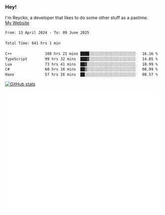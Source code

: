 ### Hey!
I'm Reycko, a developer that likes to do some other stuff as a pastime.  
[My Website](https://reycko.root.sx)

<!--START_SECTION:wakasection-->

```txt
From: 13 April 2024 - To: 09 June 2025

Total Time: 641 hrs 1 min

C++               108 hrs 21 mins ████░░░░░░░░░░░░░░░░░░░░░   16.16 %
TypeScript        99 hrs 32 mins  ███▓░░░░░░░░░░░░░░░░░░░░░   14.85 %
Lua               73 hrs 41 mins  ██▓░░░░░░░░░░░░░░░░░░░░░░   10.99 %
C#                60 hrs 16 mins  ██▒░░░░░░░░░░░░░░░░░░░░░░   08.99 %
Haxe              57 hrs 26 mins  ██░░░░░░░░░░░░░░░░░░░░░░░   08.57 %
```

<!--END_SECTION:wakasection-->

[![GitHub stats](https://github-readme-stats.vercel.app/api?username=Reycko&show_icons=true&theme=dark&hide_title=true&count_private=true)](https://github.com/anuraghazra/github-readme-stats)

![Metrics](/github-metrics.svg)

